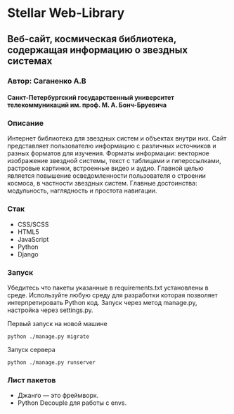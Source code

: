 # Stellar Web-Library

## Веб-сайт, космическая библиотека, содержащая информацию о звездных системах

### Автор: Саганенко А.В

#### Санкт-Петербургский государственный университет телекоммуникаций им. проф. М. А. Бонч-Бруевича

### Описание

Интернет библиотека для звездных систем и объектах внутри них. Сайт представляет пользователю информацию с различных источников и разных форматов для изучения. Форматы информации: векторное изображение звездной системы, текст с таблицами и гиперссылками, растровые картинки, встроенные видео и аудио. Главной целью является повышение осведомленности пользователя о строении космоса, в частности звездных систем. Главные достоинства: модульность, наглядность и простота навигации.

### Стак

* CSS/SCSS
* HTML5
* JavaScript
* Python
* Django

### Запуск

Убедитесь что пакеты указанные в requirements.txt установлены в среде. Используйте любую среду для разработки которая позволяет интерпретировать Python код. Запуск через метод manage.py, настройка через settings.py.

Первый запуск на новой машине

``` python3
python ./manage.py migrate
```

Запуск сервера

``` python3
python ./manage.py runserver
```

### Лист пакетов

* Джанго — это фреймворк.
* Python Decouple для работы с envs.
